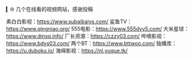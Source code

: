▎🌐 几个在线看的视频网站，感谢投稿

素白白影视：https://www.subaibaiys.com/
鲨鱼TV：https://www.qingniao.org/
555电影：https://www.555dyy5.com/
大米星球：https://www.dmxq.info/
厂长资源：https://czzy03.com/
哔嘀影视：https://www.bdys03.com/
两个BT：https://www.bttwoo.com/
独播库：https://u.duboku.io/
海绵影视：https://nl.yuque.tk/

